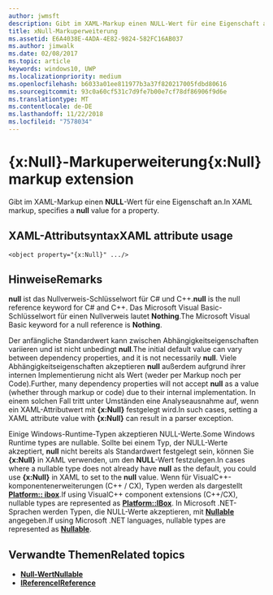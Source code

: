 ```yaml
---
author: jwmsft
description: Gibt im XAML-Markup einen NULL-Wert für eine Eigenschaft an.
title: xNull-Markuperweiterung
ms.assetid: E6A4038E-4ADA-4E82-9824-582FC16AB037
ms.author: jimwalk
ms.date: 02/08/2017
ms.topic: article
keywords: windows10, UWP
ms.localizationpriority: medium
ms.openlocfilehash: b6033a01ee811977b3a37f820217005fdbd80616
ms.sourcegitcommit: 93c0a60cf531c7d9fe7b00e7cf78df86906f9d6e
ms.translationtype: MT
ms.contentlocale: de-DE
ms.lasthandoff: 11/22/2018
ms.locfileid: "7578034"
---
```

# <a name="xnull-markup-extension"></a><span data-ttu-id="14c05-104">{x:Null}-Markuperweiterung</span><span class="sxs-lookup"><span data-stu-id="14c05-104">{x:Null} markup extension</span></span>


<span data-ttu-id="14c05-105">Gibt im XAML-Markup einen **NULL**-Wert für eine Eigenschaft an.</span><span class="sxs-lookup"><span data-stu-id="14c05-105">In XAML markup, specifies a **null** value for a property.</span></span>

## <a name="xaml-attribute-usage"></a><span data-ttu-id="14c05-106">XAML-Attributsyntax</span><span class="sxs-lookup"><span data-stu-id="14c05-106">XAML attribute usage</span></span>

``` syntax
<object property="{x:Null}" .../>
```

## <a name="remarks"></a><span data-ttu-id="14c05-107">Hinweise</span><span class="sxs-lookup"><span data-stu-id="14c05-107">Remarks</span></span>

<span data-ttu-id="14c05-108">**null** ist das Nullverweis-Schlüsselwort für C# und C++.</span><span class="sxs-lookup"><span data-stu-id="14c05-108">**null** is the null reference keyword for C# and C++.</span></span> <span data-ttu-id="14c05-109">Das Microsoft Visual Basic-Schlüsselwort für einen Nullverweis lautet **Nothing**.</span><span class="sxs-lookup"><span data-stu-id="14c05-109">The Microsoft Visual Basic keyword for a null reference is **Nothing**.</span></span>

<span data-ttu-id="14c05-110">Der anfängliche Standardwert kann zwischen Abhängigkeitseigenschaften variieren und ist nicht unbedingt **null**.</span><span class="sxs-lookup"><span data-stu-id="14c05-110">The initial default value can vary between dependency properties, and it is not necessarily **null**.</span></span> <span data-ttu-id="14c05-111">Viele Abhängigkeitseigenschaften akzeptieren **null** außerdem aufgrund ihrer internen Implementierung nicht als Wert (weder per Markup noch per Code).</span><span class="sxs-lookup"><span data-stu-id="14c05-111">Further, many dependency properties will not accept **null** as a value (whether through markup or code) due to their internal implementation.</span></span> <span data-ttu-id="14c05-112">In einem solchen Fall tritt unter Umständen eine Analyseausnahme auf, wenn ein XAML-Attributwert mit **{x:Null}** festgelegt wird.</span><span class="sxs-lookup"><span data-stu-id="14c05-112">In such cases, setting a XAML attribute value with **{x:Null}** can result in a parser exception.</span></span>

<span data-ttu-id="14c05-113">Einige Windows-Runtime-Typen akzeptieren NULL-Werte.</span><span class="sxs-lookup"><span data-stu-id="14c05-113">Some Windows Runtime types are nullable.</span></span> <span data-ttu-id="14c05-114">Sollte bei einem Typ, der NULL-Werte akzeptiert, **null** nicht bereits als Standardwert festgelegt sein, können Sie **{x:Null}** in XAML verwenden, um den **NULL**-Wert festzulegen.</span><span class="sxs-lookup"><span data-stu-id="14c05-114">In cases where a nullable type does not already have **null** as the default, you could use **{x:Null}** in XAML to set to the **null** value.</span></span> <span data-ttu-id="14c05-115">Wenn für VisualC++-komponentenerweiterungen (C++ / CX), Typen werden als dargestellt [**Platform:: ibox<T>**](https://msdn.microsoft.com/library/windows/apps/xaml/jj606120.aspx).</span><span class="sxs-lookup"><span data-stu-id="14c05-115">If using VisualC++ component extensions (C++/CX), nullable types are represented as [**Platform::IBox<T>**](https://msdn.microsoft.com/library/windows/apps/xaml/jj606120.aspx).</span></span> <span data-ttu-id="14c05-116">In Microsoft .NET-Sprachen werden Typen, die NULL-Werte akzeptieren, mit [**Nullable<T>**](https://msdn.microsoft.com/library/windows/apps/xaml/b3h38hb0.aspx) angegeben.</span><span class="sxs-lookup"><span data-stu-id="14c05-116">If using Microsoft .NET languages, nullable types are represented as [**Nullable<T>**](https://msdn.microsoft.com/library/windows/apps/xaml/b3h38hb0.aspx).</span></span>

## <a name="related-topics"></a><span data-ttu-id="14c05-117">Verwandte Themen</span><span class="sxs-lookup"><span data-stu-id="14c05-117">Related topics</span></span>

* [**<span data-ttu-id="14c05-118">Null-Wert</span><span class="sxs-lookup"><span data-stu-id="14c05-118">Nullable</span></span><T>**](https://msdn.microsoft.com/library/windows/apps/xaml/b3h38hb0.aspx)
* [**<span data-ttu-id="14c05-119">IReference</span><span class="sxs-lookup"><span data-stu-id="14c05-119">IReference</span></span><T>**](https://msdn.microsoft.com/library/windows/apps/br225864)
 

